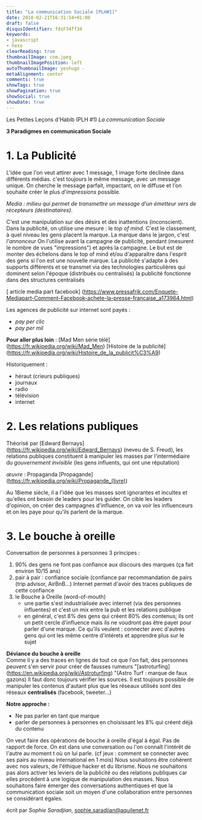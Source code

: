 ```yaml
---
title: "La communication Sociale [PLH#1]"
date: 2018-02-21T16:31:54+01:00
draft: false
disqusIdentifier: fdsF34ff34
keywords:
- javascript
- hexo
clearReading: true
thumbnailImage: com.jpeg
thumbnailImagePosition: left
autoThumbnailImage: yeshugo -
metaAlignment: center
comments: true
showTags: true
showPagination: true
showSocial: true
showDate: true
---
```


Les Petites Leçons d'Habib (PLH #1) *La communication Sociale*

**3 Paradigmes en communication Sociale**

# 1. La Publicité

L'idée que l'on veut attirer avec 1 message, 1 image forte déclinée dans différents médias. c'est toujours le même message, avec un message unique.
On cherche le message parfait, impactant, on le diffuse et l'on souhaite créer le plus *d'impressions* possible.

*Media : milieu qui permet de transmettre un message d'un émetteur vers de récepteurs (destinataires)*.

C'est une manipulation sur des désirs et des inattentions (inconscient).
Dans la publicité, on utilise une mesure : le *top of mind*. C'est le classement, à quel niveau les gens placent la marque.
La marque dans le jargon, c'est *l'annonceur*
On l'utilise avant la campagne de publicité, pendant (mesurent le nombre de vues "impressions") et après la campagne. Le but est de monter des échelons dans le top of mind et/ou d'apparaître dans l'esprit des gens si l'on est une nouvelle marque.
La publicité s'adapte à des supports différents et se transmet via des technologies particulières qui dominent selon l'époque (distribués ou centralisés) la publicité fonctionne dans des structures centralisés

[ article media part facebook] (https://www.pressafrik.com/Enquete-Mediapart-Comment-Facebook-achete-la-presse-francaise_a173964.html)

Les agences de publicité sur internet sont payés :

- *pay per clic* 
- *pay per mil*

**Pour aller plus loin** : 
[Mad Men série télé] (https://fr.wikipedia.org/wiki/Mad_Men)
[Histoire de la publicité]  (https://fr.wikipedia.org/wiki/Histoire_de_la_publicit%C3%A9)

Historiquement : 

- héraut (crieurs publiques)
- journaux
- radio
- télévision
- internet

# 2. Les relations publiques

Théorisé par [Edward Bernays] (https://fr.wikipedia.org/wiki/Edward_Bernays) (neveu de S. Freud), les relations publiques constituent à manipuler les masses par l'intermédiaire du *gouvernement invisible* (les gens influents, qui ont une réputation)

*œuvre* : Propaganda [Propagande] (https://fr.wikipedia.org/wiki/Propagande_(livre))

Au 18ieme siècle, il a l'idée que les masses sont ignorantes et incultes et qu'elles ont besoin de leaders pour les guider.
On cible les leaders d'opinion, on créer des campagnes d'influence, on va voir les influenceurs et on les paye pour qu'ils parlent de la marque.

# 3. Le bouche à oreille

Conversation de personnes à personnes
3 principes : 

1. 90% des gens ne font pas confiance aux discours des marques (ça fait environ 10/15 ans)
2.  pair à pair : confiance sociale (confiance par recommandation de pairs (trip advisor, AirBnB...) Internet permet d'avoir des traces publiques de cette confiance
3.  le Bouche à Oreille (word-of-mouth)
	- une partie s'est industrialisée avec internet (via des personnes influentes) et c'est un mix entre la pub et les relations publique
	- en général, c'est 8% des gens qui créent 80% des contenus; ils ont un petit cercle d'influence mais ils ne voudront pas être payer pour parler d'une marque. Ce qu'ils veulent : connecter avec d'autres gens qui ont les même centre d'intérets et apprendre plus sur le sujet

**Déviance du bouche à oreille**  
Comme il y a des traces en lignes de tout ce que l'on fait, des personnes peuvent s'en servir pour créer de fausses rumeurs "[astroturfing] (https://en.wikipedia.org/wiki/Astroturfing) "(Astro Turf : marque de faux gazons)
Il faut donc toujours vérifier les sources. Il est toujours possible de manipuler les contenus d'autant plus que les réseaux utilisés sont des réseaux **centralisés** (facebook, tweeter...)

**Notre approche :**

- Ne pas parler en tant que marque
- parler de personnes à personnes en choisissant les 8% qui créent déjà du contenu

On veut faire des opérations de bouche à oreille d'égal à égal. Pas de rapport de force. On est dans une conversation ou l'on connaît l'intérêt de l'autre au moment t où on lui parle. (cf jeux : comment se connecter avec ses pairs au niveau international en 1 mois)
Nous souhaitons être cohérent avec nos valeurs, de l'éthique hacker et du librisme. Nous ne souhaitons pas alors activer les leviers de la publicité ou des relations publiques car elles procèdent à une logique de manipulation des masses.
Nous souhaitons faire émerger des conversations authentiques et que la communication sociale soit un moyen d'une collaboration entre personnes se considérant égales.  

écrit par *Sophie Saradjian*,  sophie.saradjian@aquilenet.fr
